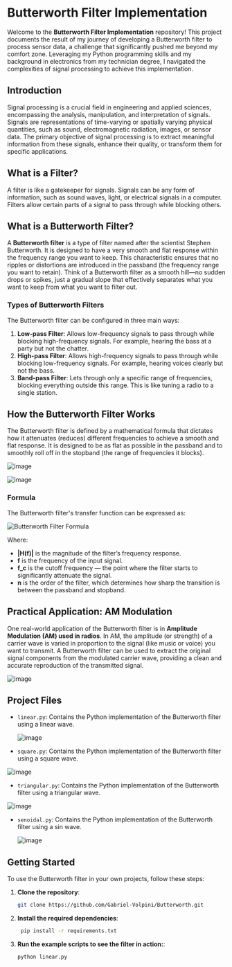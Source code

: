 # Butterworth Filter Implementation

Welcome to the **Butterworth Filter Implementation** repository! This project documents the result of my journey of developing a Butterworth filter to process sensor data, a challenge that significantly pushed me beyond my comfort zone. Leveraging my Python programming skills and my background in electronics from my technician degree, I navigated the complexities of signal processing to achieve this implementation.

## Introduction

Signal processing is a crucial field in engineering and applied sciences, encompassing the analysis, manipulation, and interpretation of signals. Signals are representations of time-varying or spatially varying physical quantities, such as sound, electromagnetic radiation, images, or sensor data. The primary objective of signal processing is to extract meaningful information from these signals, enhance their quality, or transform them for specific applications.

## What is a Filter?

A filter is like a gatekeeper for signals. Signals can be any form of information, such as sound waves, light, or electrical signals in a computer. Filters allow certain parts of a signal to pass through while blocking others.

## What is a Butterworth Filter?

A **Butterworth filter** is a type of filter named after the scientist Stephen Butterworth. It is designed to have a very smooth and flat response within the frequency range you want to keep. This characteristic ensures that no ripples or distortions are introduced in the passband (the frequency range you want to retain). Think of a Butterworth filter as a smooth hill—no sudden drops or spikes, just a gradual slope that effectively separates what you want to keep from what you want to filter out.

### Types of Butterworth Filters

The Butterworth filter can be configured in three main ways:

1. **Low-pass Filter**: Allows low-frequency signals to pass through while blocking high-frequency signals. For example, hearing the bass at a party but not the chatter.
2. **High-pass Filter**: Allows high-frequency signals to pass through while blocking low-frequency signals. For example, hearing voices clearly but not the bass.
3. **Band-pass Filter**: Lets through only a specific range of frequencies, blocking everything outside this range. This is like tuning a radio to a single station.

## How the Butterworth Filter Works

The Butterworth filter is defined by a mathematical formula that dictates how it attenuates (reduces) different frequencies to achieve a smooth and flat response. It is designed to be as flat as possible in the passband and to smoothly roll off in the stopband (the range of frequencies it blocks).

![image](https://github.com/user-attachments/assets/ab61fd85-dd6b-425d-b577-ae72e5334a9e)

![image](https://github.com/user-attachments/assets/e670d835-47e8-4304-a6d7-0052f0d0f53d)


### Formula

The Butterworth filter's transfer function can be expressed as:

![Butterworth Filter Formula](https://github.com/user-attachments/assets/e138855c-e9ad-430e-8e7b-aabe277ac5e1)

Where:

- **|H(f)|** is the magnitude of the filter’s frequency response.
- **f** is the frequency of the input signal.
- **f_c** is the cutoff frequency — the point where the filter starts to significantly attenuate the signal.
- **n** is the order of the filter, which determines how sharp the transition is between the passband and stopband.

## Practical Application: AM Modulation

One real-world application of the Butterworth filter is in **Amplitude Modulation (AM) used in radios**. In AM, the amplitude (or strength) of a carrier wave is varied in proportion to the signal (like music or voice) you want to transmit. A Butterworth filter can be used to extract the original signal components from the modulated carrier wave, providing a clean and accurate reproduction of the transmitted signal.

![image](https://github.com/user-attachments/assets/d83cae05-03d5-43d2-b435-d8f7459bf87b)


## Project Files

- `linear.py`: Contains the Python implementation of the Butterworth filter using a linear wave.
  
  ![image](https://github.com/user-attachments/assets/ca3130f9-c933-4f23-9b55-3a24461ac1df)

- `square.py`: Contains the Python implementation of the Butterworth filter using a square wave.
  
![image](https://github.com/user-attachments/assets/8c910e6c-6c4c-4c95-acba-9fde0c6843f7)
  
- `triangular.py`: Contains the Python implementation of the Butterworth filter using a triangular wave.
  
![image](https://github.com/user-attachments/assets/07dc0d29-a9c5-44ea-9da9-9a5450894350)
  
- `senoidal.py`: Contains the Python implementation of the Butterworth filter using a sin wave.
  
  ![image](https://github.com/user-attachments/assets/cc6d6804-842b-4976-b413-f4d45ce957a4)


## Getting Started

To use the Butterworth filter in your own projects, follow these steps:

1. **Clone the repository**:

   ````bash
   git clone https://github.com/Gabriel-Volpini/Butterworth.git

   ````

2. **Install the required dependencies**:

   ```bash
    pip install -r requirements.txt
   ```

3. **Run the example scripts to see the filter in action:**:
   ```bash
   python linear.py
   ```
